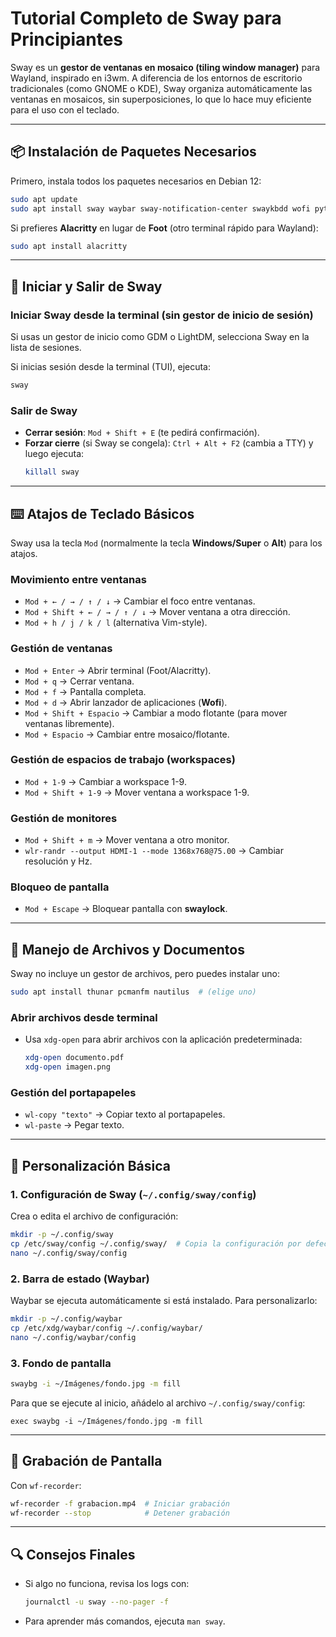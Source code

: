 # **Tutorial Completo de Sway para Principiantes**  

Sway es un **gestor de ventanas en mosaico (tiling window manager)** para Wayland, inspirado en i3wm. A diferencia de los entornos de escritorio tradicionales (como GNOME o KDE), Sway organiza automáticamente las ventanas en mosaicos, sin superposiciones, lo que lo hace muy eficiente para el uso con el teclado.  

---

## **📦 Instalación de Paquetes Necesarios**  
Primero, instala todos los paquetes necesarios en Debian 12:  

```bash
sudo apt update
sudo apt install sway waybar sway-notification-center swaykbdd wofi python3-i3ipc wlr-randr swaybg swayidle swaylock foot wl-clipboard wf-recorder wvkbd
```

Si prefieres **Alacritty** en lugar de **Foot** (otro terminal rápido para Wayland):  
```bash
sudo apt install alacritty
```

---

## **🚀 Iniciar y Salir de Sway**  

### **Iniciar Sway desde la terminal (sin gestor de inicio de sesión)**  
Si usas un gestor de inicio como GDM o LightDM, selecciona Sway en la lista de sesiones.  

Si inicias sesión desde la terminal (TUI), ejecuta:  
```bash
sway
```

### **Salir de Sway**  
- **Cerrar sesión**: `Mod + Shift + E` (te pedirá confirmación).  
- **Forzar cierre** (si Sway se congela): `Ctrl + Alt + F2` (cambia a TTY) y luego ejecuta:  
  ```bash
  killall sway
  ```

---

## **⌨️ Atajos de Teclado Básicos**  

Sway usa la tecla `Mod` (normalmente la tecla **Windows/Super** o **Alt**) para los atajos.  

### **Movimiento entre ventanas**  
- `Mod + ← / → / ↑ / ↓` → Cambiar el foco entre ventanas.  
- `Mod + Shift + ← / → / ↑ / ↓` → Mover ventana a otra dirección.  
- `Mod + h / j / k / l` (alternativa Vim-style).  

### **Gestión de ventanas**  
- `Mod + Enter` → Abrir terminal (Foot/Alacritty).  
- `Mod + q` → Cerrar ventana.  
- `Mod + f` → Pantalla completa.  
- `Mod + d` → Abrir lanzador de aplicaciones (**Wofi**).  
- `Mod + Shift + Espacio` → Cambiar a modo flotante (para mover ventanas libremente).  
- `Mod + Espacio` → Cambiar entre mosaico/flotante.  

### **Gestión de espacios de trabajo (workspaces)**  
- `Mod + 1-9` → Cambiar a workspace 1-9.  
- `Mod + Shift + 1-9` → Mover ventana a workspace 1-9.  

### **Gestión de monitores**  
- `Mod + Shift + m` → Mover ventana a otro monitor.  
- `wlr-randr --output HDMI-1 --mode 1368x768@75.00` → Cambiar resolución y Hz.  

### **Bloqueo de pantalla**  
- `Mod + Escape` → Bloquear pantalla con **swaylock**.  

---

## **📂 Manejo de Archivos y Documentos**  

Sway no incluye un gestor de archivos, pero puedes instalar uno:  

```bash
sudo apt install thunar pcmanfm nautilus  # (elige uno)
```

### **Abrir archivos desde terminal**  
- Usa `xdg-open` para abrir archivos con la aplicación predeterminada:  
  ```bash
  xdg-open documento.pdf
  xdg-open imagen.png
  ```

### **Gestión del portapapeles**  
- `wl-copy "texto"` → Copiar texto al portapapeles.  
- `wl-paste` → Pegar texto.  

---

## **🔧 Personalización Básica**  

### **1. Configuración de Sway (`~/.config/sway/config`)**  
Crea o edita el archivo de configuración:  
```bash
mkdir -p ~/.config/sway
cp /etc/sway/config ~/.config/sway/  # Copia la configuración por defecto
nano ~/.config/sway/config
```

### **2. Barra de estado (Waybar)**  
Waybar se ejecuta automáticamente si está instalado. Para personalizarlo:  
```bash
mkdir -p ~/.config/waybar
cp /etc/xdg/waybar/config ~/.config/waybar/
nano ~/.config/waybar/config
```

### **3. Fondo de pantalla**  
```bash
swaybg -i ~/Imágenes/fondo.jpg -m fill
```
Para que se ejecute al inicio, añádelo al archivo `~/.config/sway/config`:  
```
exec swaybg -i ~/Imágenes/fondo.jpg -m fill
```

---

## **🎥 Grabación de Pantalla**  
Con `wf-recorder`:  
```bash
wf-recorder -f grabacion.mp4  # Iniciar grabación
wf-recorder --stop            # Detener grabación
```

---

## **🔍 Consejos Finales**  
- Si algo no funciona, revisa los logs con:  
  ```bash
  journalctl -u sway --no-pager -f
  ```
- Para aprender más comandos, ejecuta `man sway`.  

